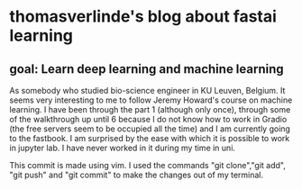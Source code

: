 # thomasverlinde's blog about fastai learning
## goal: Learn deep learning and machine learning
As somebody who studied bio-science engineer in KU Leuven, Belgium. It seems very interesting to me to follow Jeremy Howard's course on machine learning. I have been through the part 1 (although only once), through some of the walkthrough up until 6 because I do not know how to work in Gradio (the free servers seem to be occupied all the time) and I am currently going to the fastbook. I am surprised by the ease with which it is possible to work in jupyter lab. I have never worked in it during my time in uni. 

This commit is made using vim. I used the commands "git clone","git add", "git push" and "git commit" to make the changes out of my terminal.
